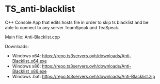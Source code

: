 # TS_anti-blacklist
C++ Console App that edits hosts file in order to skip ts blacklist and be able to connect to any server TeamSpeak and TeaSpeak.

Main file: Anti-Blacklist.cpp

Downloads:
- Windows x64: https://repo.ts3servers.ovh/downloads/Anti-Blacklist_x64.exe
- Windows x86: https://repo.ts3servers.ovh/downloads/Anti-Blacklist_x86.exe
- Windows .bat: https://repo.ts3servers.ovh/downloads/Anti-Blacklist.zip
